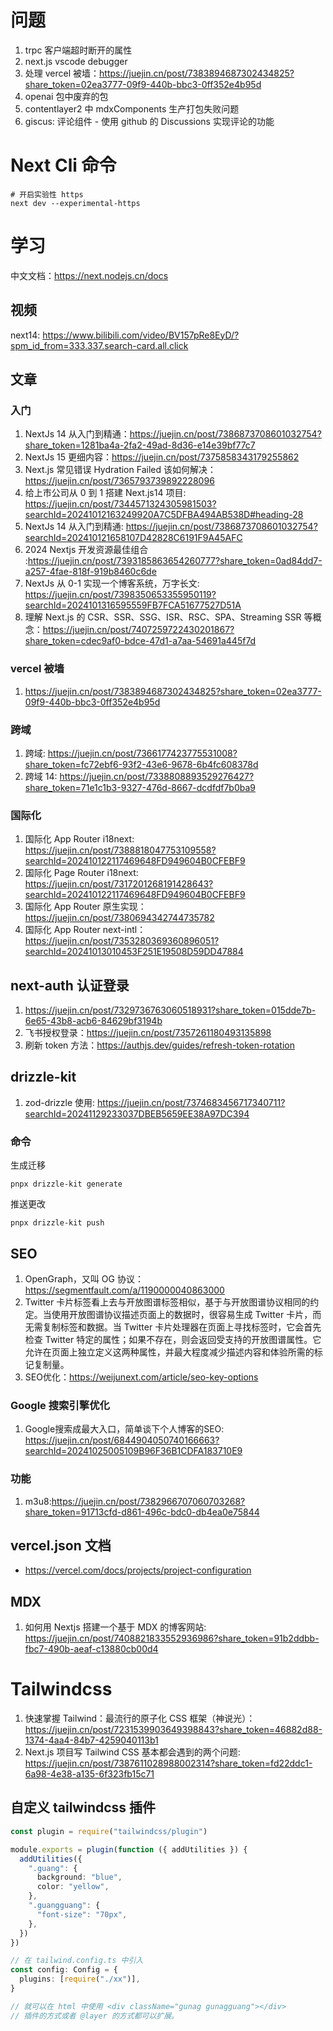 # 问题

1. trpc 客户端超时断开的属性
2. next.js vscode debugger
3. 处理 vercel 被墙：https://juejin.cn/post/7383894687302434825?share_token=02ea3777-09f9-440b-bbc3-0ff352e4b95d
4. openai 包中废弃的包
5. contentlayer2 中 mdxComponents 生产打包失败问题
6. giscus: 评论组件 - 使用 github 的 Discussions 实现评论的功能

# Next Cli 命令

```shell
# 开启实验性 https
next dev --experimental-https
```

# 学习

中文文档：https://next.nodejs.cn/docs

## 视频

next14: https://www.bilibili.com/video/BV157pRe8EyD/?spm_id_from=333.337.search-card.all.click

## 文章

### 入门

1. NextJs 14 从入门到精通：https://juejin.cn/post/7386873708601032754?share_token=1281ba4a-2fa2-49ad-8d36-e14e39bf77c7
2. NextJs 15 更细内容：https://juejin.cn/post/7375858343179255862
3. Next.js 常见错误 Hydration Failed 该如何解决：https://juejin.cn/post/7365793739892228096
4. 给上市公司从 0 到 1 搭建 Next.js14 项目: https://juejin.cn/post/7344571324305981503?searchId=20241012163249920A7C5DFBA494AB538D#heading-28
5. NextJs 14 从入门到精通: https://juejin.cn/post/7386873708601032754?searchId=202410121658107D42828C6191F9A45AFC
6. 2024 Nextjs 开发资源最佳组合 :https://juejin.cn/post/7393185863654260777?share_token=0ad84dd7-a257-4fae-818f-919b8460c6de
7. NextJs 从 0-1 实现一个博客系统，万字长文: https://juejin.cn/post/7398350653355950119?searchId=2024101316595559FB7FCA51677527D51A
8. 理解 Next.js 的 CSR、SSR、SSG、ISR、RSC、SPA、Streaming SSR 等概念：https://juejin.cn/post/7407259722430201867?share_token=cdec9af0-bdce-47d1-a7aa-54691a445f7d

### vercel 被墙

1. https://juejin.cn/post/7383894687302434825?share_token=02ea3777-09f9-440b-bbc3-0ff352e4b95d

### 跨域

1. 跨域: https://juejin.cn/post/7366177423775531008?share_token=fc72ebf6-93f2-43e6-9678-6b4fc608378d
2. 跨域 14: https://juejin.cn/post/7338808893529276427?share_token=71e1c1b3-9327-476d-8667-dcdfdf7b0ba9

### 国际化

1. 国际化 App Router i18next: https://juejin.cn/post/7388818047753109558?searchId=202410122117469648FD949604B0CFEBF9
2. 国际化 Page Router i18next: https://juejin.cn/post/7317201268191428643?searchId=202410122117469648FD949604B0CFEBF9
3. 国际化 App Router 原生实现：https://juejin.cn/post/7380694342744735782
4. 国际化 App Router next-intl：https://juejin.cn/post/7353280369360896051?searchId=20241013010453F251E19508D59DD47884

## next-auth 认证登录

1. https://juejin.cn/post/7329736763060518931?share_token=015dde7b-6e65-43b8-acb6-84629bf3194b
2. 飞书授权登录：https://juejin.cn/post/7357261180493135898
3. 刷新 token 方法：https://authjs.dev/guides/refresh-token-rotation

## drizzle-kit

1. zod-drizzle 使用: https://juejin.cn/post/7374683456717340711?searchId=20241129233037DBEB5659EE38A97DC394

### 命令

生成迁移

```shell
pnpx drizzle-kit generate
```

推送更改

```shell
pnpx drizzle-kit push
```

## SEO

1. OpenGraph，又叫 OG 协议：https://segmentfault.com/a/1190000040863000
2. Twitter 卡片标签看上去与开放图谱标签相似，基于与开放图谱协议相同的约定。当使用开放图谱协议描述页面上的数据时，很容易生成 Twitter 卡片，而无需复制标签和数据。当 Twitter 卡片处理器在页面上寻找标签时，它会首先检查 Twitter 特定的属性；如果不存在，则会返回受支持的开放图谱属性。它允许在页面上独立定义这两种属性，并最大程度减少描述内容和体验所需的标记复制量。
3. SEO优化：https://weijunext.com/article/seo-key-options

### Google 搜索引擎优化

1. Google搜索成最大入口，简单谈下个人博客的SEO: https://juejin.cn/post/6844904050740166663?searchId=20241025005109B96F36B1CDFA183710E9

### 功能

1. m3u8:https://juejin.cn/post/7382966707060703268?share_token=91713cfd-d861-496c-bdc0-db4ea0e75844

## vercel.json 文档

- https://vercel.com/docs/projects/project-configuration

## MDX

1. 如何用 Nextjs 搭建一个基于 MDX 的博客网站: https://juejin.cn/post/7408821833552936986?share_token=91b2ddbb-fbc7-490b-aeaf-c13880cb00d4

# Tailwindcss

1. 快速掌握 Tailwind：最流行的原子化 CSS 框架（神说光）：https://juejin.cn/post/7231539903649398843?share_token=46882d88-1374-4aa4-84b7-4259040113b1
2. Next.js 项目写 Tailwind CSS 基本都会遇到的两个问题: https://juejin.cn/post/7387611028988002314?share_token=fd22ddc1-6a98-4e38-a135-6f323fb15c71

## 自定义 tailwindcss 插件

```ts
const plugin = require("tailwindcss/plugin")

module.exports = plugin(function ({ addUtilities }) {
  addUtilities({
    ".guang": {
      background: "blue",
      color: "yellow",
    },
    ".guangguang": {
      "font-size": "70px",
    },
  })
})

// 在 tailwind.config.ts 中引入
const config: Config = {
  plugins: [require("./xx")],
}

// 就可以在 html 中使用 <div className="gunag gunagguang"></div>
// 插件的方式或者 @layer 的方式都可以扩展。
```
